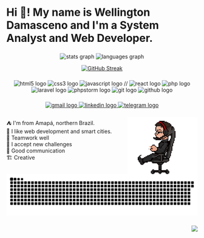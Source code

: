 <h1 align="left">Hi 👋! My name is Wellington Damasceno and I'm a System Analyst and Web Developer.</h1>

###

<div align="center">
  <img src="https://github-readme-stats.vercel.app/api?hide_title=false&hide_rank=false&show_icons=true&include_all_commits=true&count_private=true&disable_animations=false&theme=dark&locale=en&hide_border=false&username=wellfurtado" height="150" alt="stats graph"  />
  <img src="https://github-readme-stats.vercel.app/api/top-langs?locale=en&hide_title=false&layout=compact&card_width=320&langs_count=5&theme=dark&hide_border=false&username=wellfurtado" height="150" alt="languages graph" />
  
[![GitHub Streak](https://github-readme-streak-stats.herokuapp.com/?user=wellfurtado&theme=dark&hide_border=false&date_format=j%20M%5B%20Y%5D&locale=pt-br)](https://git.io/streak-stats) 
  
</div>

###

<div align="center">
  <img src="https://cdn.jsdelivr.net/gh/devicons/devicon/icons/html5/html5-original.svg" height="30" width="45" alt="html5 logo"  />
  <img src="https://cdn.jsdelivr.net/gh/devicons/devicon/icons/css3/css3-original.svg" height="30" width="45" alt="css3 logo"  />
  <img src="https://cdn.jsdelivr.net/gh/devicons/devicon/icons/javascript/javascript-plain.svg" height="30" width="45" alt="javascript logo"  />
  // <img src="https://cdn.jsdelivr.net/gh/devicons/devicon/icons/react/react-original.svg" height="30" width="45" alt="react logo"  />
  <img src="https://cdn.jsdelivr.net/gh/devicons/devicon/icons/php/php-plain.svg" height="30" width="45" alt="php logo"  />
  <img src="https://cdn.jsdelivr.net/gh/devicons/devicon/icons/laravel/laravel-plain.svg" height="30" width="45" alt="laravel logo"  />
  <img src="https://cdn.jsdelivr.net/gh/devicons/devicon/icons/phpstorm/phpstorm-original.svg" height="30" width="45" alt="phpstorm logo"  />
  <img src="https://cdn.jsdelivr.net/gh/devicons/devicon/icons/git/git-original.svg" height="30" width="45" alt="git logo"  />
  <img src="https://cdn.jsdelivr.net/gh/devicons/devicon/icons/github/github-original.svg" height="30" width="45" alt="github logo"  />
</div>

###

<div align="center">
  <a href="mailto:wellfurtado@gmail.com" target="_blank">
    <img src="https://img.shields.io/static/v1?message=Gmail&logo=gmail&label=&color=D14836&logoColor=white&labelColor=&style=plastic" height="30" alt="gmail logo"  />
  </a>
  <a href="https://www.linkedin.com/in/wellington-furtado/" target="_blank">
    <img src="https://img.shields.io/static/v1?message=LinkedIn&logo=linkedin&label=&color=0077B5&logoColor=white&labelColor=&style=plastic" height="30" alt="linkedin logo"  />
  </a>
  <a href="https://t.me/wellfurtado" target="_blank">
    <img src="https://img.shields.io/static/v1?message=Telegram&logo=telegram&label=&color=2CA5E0&logoColor=white&labelColor=&style=plastic" height="30" alt="telegram logo"  />
  </a>
</div>

###

<img align="right" height="150" src="https://github.com/wellfurtado/wellfurtado/blob/main/.img/rotatingChair.gif"  />

###

<p align="left">⛺ I'm from Amapá, northern Brazil.<br>🚀 I like web development and smart cities.<br>🧩 Teamwork well<br>🦾 I accept new challenges<br>🤖 Good communication<br>🏗️ Creative</p>

###

![Snake animation](https://github.com/wellfurtado/wellfurtado/blob/output/github-contribution-grid-snake.svg)

###

<div align="right">
  <img src="https://visitor-badge.laobi.icu/badge?page_id=wellfurtado.wellfurtado&"  />
</div>

###
